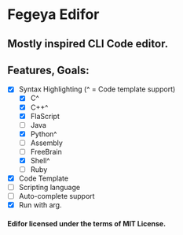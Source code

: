 # Fegeya Edifor
## Mostly inspired CLI Code editor.

## Features, Goals:
  * [x] Syntax Highlighting (^ = Code template support)
    * [x] C^
    * [x] C++^
    * [x] FlaScript
    * [ ] Java
    * [x] Python^
    * [ ] Assembly
    * [ ] FreeBrain
    * [x] Shell^
    * [ ] Ruby
  * [x] Code Template
  * [ ] Scripting language
  * [ ] Auto-complete support
  * [x] Run with arg.
  
#### Edifor licensed under the terms of MIT License.

